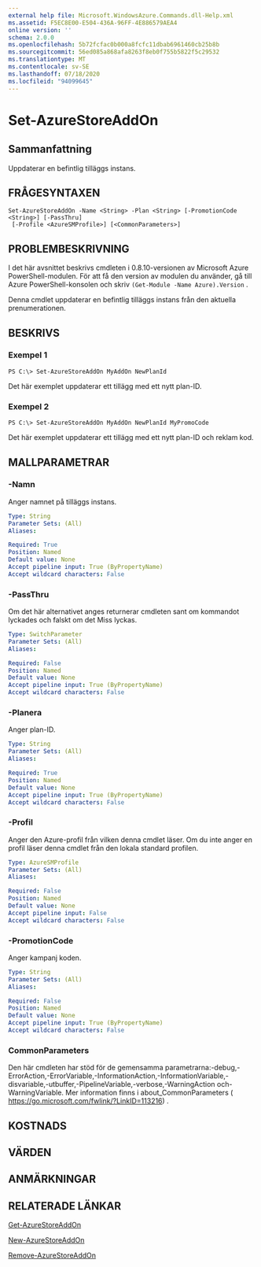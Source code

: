 ```yaml
---
external help file: Microsoft.WindowsAzure.Commands.dll-Help.xml
ms.assetid: F5EC8E00-E504-436A-96FF-4E886579AEA4
online version: ''
schema: 2.0.0
ms.openlocfilehash: 5b72fcfac0b000a8fcfc11dbab6961460cb25b8b
ms.sourcegitcommit: 56ed085a868afa8263f8eb0f755b5822f5c29532
ms.translationtype: MT
ms.contentlocale: sv-SE
ms.lasthandoff: 07/18/2020
ms.locfileid: "94099645"
---
```

# Set-AzureStoreAddOn

## Sammanfattning
Uppdaterar en befintlig tilläggs instans.

## FRÅGESYNTAXEN

```
Set-AzureStoreAddOn -Name <String> -Plan <String> [-PromotionCode <String>] [-PassThru]
 [-Profile <AzureSMProfile>] [<CommonParameters>]
```

## PROBLEMBESKRIVNING
I det här avsnittet beskrivs cmdleten i 0.8.10-versionen av Microsoft Azure PowerShell-modulen.
För att få den version av modulen du använder, gå till Azure PowerShell-konsolen och skriv `(Get-Module -Name Azure).Version` .

Denna cmdlet uppdaterar en befintlig tilläggs instans från den aktuella prenumerationen.

## BESKRIVS

### Exempel 1
```
PS C:\> Set-AzureStoreAddOn MyAddOn NewPlanId
```

Det här exemplet uppdaterar ett tillägg med ett nytt plan-ID.

### Exempel 2
```
PS C:\> Set-AzureStoreAddOn MyAddOn NewPlanId MyPromoCode
```

Det här exemplet uppdaterar ett tillägg med ett nytt plan-ID och reklam kod.

## MALLPARAMETRAR

### -Namn
Anger namnet på tilläggs instans.

```yaml
Type: String
Parameter Sets: (All)
Aliases: 

Required: True
Position: Named
Default value: None
Accept pipeline input: True (ByPropertyName)
Accept wildcard characters: False
```

### -PassThru
Om det här alternativet anges returnerar cmdleten sant om kommandot lyckades och falskt om det Miss lyckas.

```yaml
Type: SwitchParameter
Parameter Sets: (All)
Aliases: 

Required: False
Position: Named
Default value: None
Accept pipeline input: True (ByPropertyName)
Accept wildcard characters: False
```

### -Planera
Anger plan-ID.

```yaml
Type: String
Parameter Sets: (All)
Aliases: 

Required: True
Position: Named
Default value: None
Accept pipeline input: True (ByPropertyName)
Accept wildcard characters: False
```

### -Profil
Anger den Azure-profil från vilken denna cmdlet läser.
Om du inte anger en profil läser denna cmdlet från den lokala standard profilen.

```yaml
Type: AzureSMProfile
Parameter Sets: (All)
Aliases: 

Required: False
Position: Named
Default value: None
Accept pipeline input: False
Accept wildcard characters: False
```

### -PromotionCode
Anger kampanj koden.

```yaml
Type: String
Parameter Sets: (All)
Aliases: 

Required: False
Position: Named
Default value: None
Accept pipeline input: True (ByPropertyName)
Accept wildcard characters: False
```

### CommonParameters
Den här cmdleten har stöd för de gemensamma parametrarna:-debug,-ErrorAction,-ErrorVariable,-InformationAction,-InformationVariable,-disvariable,-utbuffer,-PipelineVariable,-verbose,-WarningAction och-WarningVariable. Mer information finns i about_CommonParameters ( https://go.microsoft.com/fwlink/?LinkID=113216) .

## KOSTNADS

## VÄRDEN

## ANMÄRKNINGAR

## RELATERADE LÄNKAR

[Get-AzureStoreAddOn](./Get-AzureStoreAddOn.md)

[New-AzureStoreAddOn](./New-AzureStoreAddOn.md)

[Remove-AzureStoreAddOn](./Remove-AzureStoreAddOn.md)


